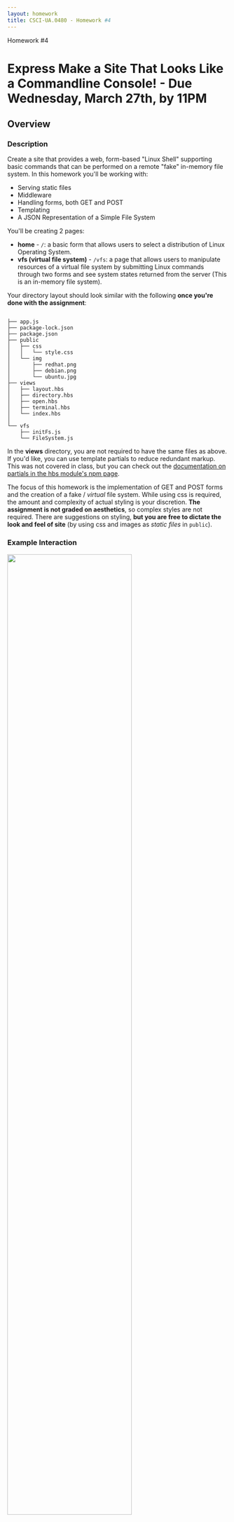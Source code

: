 ```yaml
---
layout: homework
title: CSCI-UA.0480 - Homework #4
---
```


<style>
h1.warning {
	background-color: #eaa;
}
</style>
<div class="panel panel-default">
	<div class="panel-heading">Homework #4</div>
	<div class="panel-body" markdown="block">

# Express Make a Site That Looks Like a Commandline Console!  - __Due Wednesday, March 27th__, by 11PM

## Overview

### Description

Create a site that provides a web, form-based "Linux Shell" supporting basic commands that can be performed on a remote "fake" in-memory file system. In this homework you'll be working with:

* Serving static files
* Middleware
* Handling forms, both GET and POST
* Templating
* A JSON Representation of a Simple File System 

You'll be creating 2 pages:

* __home__ - <code>/</code>: a basic form that allows users to select a distribution of Linux Operating System.
* __vfs (virtual file system)__ - <code>/vfs</code>: a page that allows users to manipulate resources of a virtual file system by submitting Linux commands through two forms and see system states returned from the server (This is an in-memory file system).

Your directory layout should look similar with the following __once you're done with the assignment__:

<pre><code data-trim contenteditable>
├── app.js
├── package-lock.json
├── package.json
├── public
│   ├── css
│   │   └── style.css
│   └── img
│       ├── redhat.png
│       ├── debian.png
│       └── ubuntu.jpg
├── views
│   ├── layout.hbs
│   ├── directory.hbs
│   ├── open.hbs
│   ├── terminal.hbs
│   └── index.hbs
│
└── vfs
    ├── initFs.js
    └── FileSystem.js
</code></pre>

In the __views__ directory, you are not required to have the same files as above. If you'd like, you can use template partials to reduce redundant markup. This was not covered in class, but you can check out the [documentation on partials in the hbs module's npm page](https://www.npmjs.com/package/hbs#helpers-and-partials).

The focus of this homework is the implementation of GET and POST forms and the creation of a fake / _virtual_ file system. While using css is required, the amount and complexity of actual styling is your discretion. __The assignment is not graded on aesthetics__, so complex styles are not required. There are suggestions on styling, __but you are free to dictate the look and feel of site__ (by using css and images as _static files_ in `public`).

### Example Interaction

<div class="img">
<!--![interaction](../resources/img/hw04-asciidiary-mainexample.gif)-->
<img width="75%" src="../resources/img/hw04-file-system-example.gif">

</div>

### Submission Process

1. You will be given access to a private repository on GitHub
2. The final version of your assignment should be in GitHub
3. __Push__ your changes to the homework repository on GitHub by the due date.

### (4 points) Make at Least 4 Commits

* Commit multiple times throughout your development process.
* Make at least 4 separate commits - (for example, one option may be to make one commit per part in the homework).

## Part 1 - Setup

###  Installing Dependencies

* create a <code>package.json</code>
* __install__ the following __dependencies__ (make sure you use the <code>--save</code> option)
	* <code>express</code>
	* <code>hbs</code>
    * <code>moment</code>


###  .gitignore

* create a <code>.gitignore</code>
* ignore the following files:
	* <code>node_modules</code>
	* any other files that aren't relevant to the project... for example
        * <code>.DS_Store</code> if you're on OSX
        * <code>.swp</code> if you use vim as your editor
        * etc.

### linting

* an eslint configuration file (for example `.eslintrc.json`) should be in the root directory (or copy one from a previous project if it doesn't exist)
* make sure that any global linting tools are installed (`eslint`)
* periodically lint your program as you work

## Part 2 - A Fake / _Virtual_ Remote File System

### Overview

In this homework, you'll create an Express application that displays a background image of three Linux distributions (or some styling of your choice), and a shell-like interface implemented by HTML forms. Users send shell commands via GET and POST requests through the forms to a server. The server dispatches requests to operate on a in-memory virtual file system using these commands, and responds with the state of the virtual file system.

The file system will be implemented using a nested JSON object; it will represent the state of the virtual file system. Additionally, use an ES6 class to encapsulate the data and interact with the virtual file system represented by the data.

You can assume that your application will process http requests serially; you don't have to handle any race conditions.

This part contains four major components.

1. Serving static files
2. An Express Server
3. The Virtual File System
4. Templating

###  Serving Static Files

In this section, you'll work with the built-in Express static middleware to serve images and css. __Again, you are free to have your own styles, as long as they are served through `express.satatic` / the `public` folder__. The following description is based on the reference solution's styles.

In the demo, the static files include css for basic styling and desktop images of 3 different Linux operating systems: Ubuntu, Debian and Redhat.

* To serve static files, create the following directory structure in your project's root directory
	* <code>public</code>
	* <code>public/css</code>
	* <code>public/img</code>
* Add a blank css file in <code>public/css/style.css</code>
* Add images that you'll use for styling
	* You can use your own images...
	* Or use a screen capture of various desktops:
		* [Ubuntu](../../resources/img/hw04-ubuntu.jpg)
		* [Debian](../../resources/img/hw04-debian.png)
		* [RedHat](../../resources/img/hw04-redhat.png).
		* (You can stretch, tile, etc. to fill the background if you like, as these images are fixed dimensions)
* You'll test these static assets later on


### File System

In this section, you'll mimic a Linux file system through JavaScript.

In Linux, The file system is implemented as a tree. The root of this tree is the root directory and is denoted as <code>/</code>. Each node in this tree represents a file. If a node is a leaf, then it is a file, otherwise it is a directory (Note: in Linux, a file can be a file or a directory). Each node stores metadata about the directory / file. The children of a node is another nested file system tree. To search for a file, perform tree traversal to find the node. 

#### Commands

Commands will be chosen and issued through forms on an html page. The forms will send requests to the server, and the server will read or modify the virtual file system based on the form data. The commands you'll implement include:

1. <code>ls</code>
    * **Arguments**: <code>[path/to/dir]</code>
    * **Options**: <code>-l</code>show file metadata <code>.</code>
    * **Output**: shows a list of all files in the directory specified by argument
		* by default, only the names of all the files in the directory are listed 
			* the names are listed in the order that they appear in the directory node
			* (this is different from the _actual_ behavior of `ls` which sorts by name - _kind_ of)
		* however, with the -l option:
        	* each line in the resulting listing shows information about files or directories contained in the directory
			* the information is file / directory metadata: <code>file_type (d or -), permissions, number of hard links, owner, group, size, last-modified data, file name</code>
        	* an example directory is: <code>drwxr--r-- 1 root root 6 Feb 25 11:20 bin</code>
        	* An example file is: <code>-rwxr--r-- 1 root root 6 Feb 25 11:20 file.txt</code>
        * for more information, please refer to [ls](https://en.wikipedia.org/wiki/Ls).
2. <code>tree</code>
    * **Arguments**: <code>[path/to/dir]</code>
    * **Options**: <code>None</code>
    * **Output**:
        * displays the file system tree under <code>[path/to/dir]</code>
		* names of files / directories are nested underneath eachother through indentation
3. <code>cat</code>
    * **Arguments**: <code>[path/to/filename, filename]</code>
    * **Options**: <code>None</code>
    * **Output**:
        * the contents of the file (assume files contain just text)
4. <code>mkdir</code>
    * **Arguments**: <code>[path/to/dir, dirname]</code>
    * **Options**: <code>None</code>
    * **Result**:
        * create a directory under the given path if the <code>dirname</code> of directory does not present
5. <code>write</code>
    * **Arguments**: <code>[path/filename, content]</code>
    * **Options**: <code>None</code>
    * **Result**:
        * overwrite the file by given content if the <code>filename</code> exists, otherwise create a new file named <code>filename</code> with <code>content</code>

⚠️⚠️ ⚠️   since you are not going to implement <code>cd</code>, __every path in the argument list__ is an __ABSOLUTE PATH__.

#### In-memory File System

Now, you'll implement the in-memory file system in <code>FileSystem.js</code> by encapsulating the **state of file system** and __methods__ for manipulating it.

When the server is initialized (that is, before it starts listening on a port)g, it instantiates this object with a given initial state of the file system. While the server is running, it dispatches the client's requested actions to methods and modifies or reads the state of the file system. Consequently, the majority of your file system logic will live in a class rather than within the route handling functions of your Express application.

##### Initial State of File System

You'll be given a javascript file `init.josn` containing the initial structure of the file system. 

The structure of a file system is represented using a nested JSON object. A nested JSON object is a structure of an arbitrary tree. A file is a node of this tree and also a key-value pair in a JSON object.

The basic information of a node (file) is listed below.


#### Directory
```
'dir-name': {
    'permission': file type and file mode (drwxr--r--),
    'hard-links': arbitrary number,
    'owner-name': arbitrary string,
    'owner-group': arbitrary string,
    'last-modified': use momentJS,
    'size': arbitrary number,
    'files': {
        // a nested structure of more directories or files as JSON objects
    },
}
```

##### File
```
'file-name': {
            'permission': '-rwxr--r--',
            'hard-links': 1,
            'owner-name': 'root',
            'owner-group': 'root',
            'last-modified': use momentJS,
            'size': 6,
            'content': 'Hello World!'
        }
```

A snapshot of the file system looks like the example below. 

```javascript=
'/':{
    'permission': 'drwxr--r--',
    'hard-links': 1,
    'owner-name': 'root',
    'owner-group': 'root',
    'last-modified': moment().format('MMM DD HH:mm'),
    'size': 6,
    'files': {
        'bin': {
            'permission': 'drwxr--r--',
            'hard-links': 1,
            'owner-name': 'root',
            'owner-group': 'root',
            'last-modified': moment().format('MMM DD HH:mm'),
            'size': 6,
            'files': {
            }
        },
        .... More files ...
```

##### The File System Class

Now, you'll implement this file system using a class in Javascript. Create a file `fileSystem.js` and implement this class. Please note that you can implement the file system using your own design, but these are some suggestions:

1. <code>constructor</code>
    * This is the link to the initial state of file system [](), now require this JSON object and initiate a property with this JSON object in your class constructor.
    * If you are using function expression instead of arrow functions, bind your methods with <code>this</code> of the class here
2. <code>find</code>
    * **Arguments**: <code>[path/to/file]</code>
    * **Description**: traverse the file system tree to find the file or directory. After the file or directory is found, return the JSON object representing the file system subtree rooted at this file or directory. This method should also record parent directory during traversal. After the file is found, put metadata of current and parent files into the returned JSON object. 
3. <code>traverseAndList</code>
    * **Arguments**: <code>[path/to/file]</code>
    * **Description**: this method is for <code>ls</code> command. If the path points to a directory, return a list of JSON object representation of the files under this directory. Otherwise, return an empty list.
4. <code>makeDirectory</code>
    * **Arguments**: <code>[path/to/dir, directory name]</code>
    * **Description**: first call find to get the JSON object of <code>dir</code>, then create a new entry in this directory. The file type is directory. Other metadata could be arbitrary.
    * **Requirements**:
        * The file type should be `d`
        * The last-modified-date should be generated by `momentJS` with date format `MMM DD HH:mm`
        * The name of key to store direcotries and files should be `files`
        * Others can be arbitrary
5. <code>cat</code>
    * **Arguments**: <code>[path/to/file]</code>
    * **Description**: return the content of the file if it is a file, otherwise return error messages (e.g., cat: No such file or directory)
6. <code>write</code>
    * **Arguments**: <code>[path/to/file, content]</code>
    * **Description**: use find to get the JSON object of the **directory** on given path (HINT: use file type in the permission string). If the file exists, overwrite it by <code>content</code>. Otherwise create a new entry in this object with key equals given file name and content written (remember the name of new entries should be different from any name of key in the JSON).
    * **Requirements**:
        * The file type should be `-`
        * The last-modified-date should be generated by `momentJS` with date format `MMM DD HH:mm`
        * The name of key to store file content should be `content`
        * Others can be arbitrary

Following class is an example to implement this file system. You are not required to follow this class definition.

```javascript=
class FileSystem {
    constructor () {
        // Provided by initFs.js
        this.fs = fs;
    }

    find(path) {
        /*    Params:  query path.
         *    Example:
         *       /path/to/this/file
         *       ['', 'path', 'to', 'this', 'file']
         */
    }

    traverseAndList(path) {
        /* Params:
         *    A list of directoies destructured from the path.
         */
    }

    makeDirectory(path, dirName) {
        /* Params:
         *    A list of directoies destructured from the path,
         *    the directory name that is going to create
         *    Example:
         *       /path/to/this/file
         *       ['', 'path', 'to', 'this', 'file']
         */
    }

    cat(path) {
        /* Params:
         *    A list of directoies destructured from the path.
         *    Example:
         *       /path/to/this/file
         *       ['', 'path', 'to', 'this', 'file']
         */
    }

    write(path, content) {
        /* Params:
         *    A list of directoies destructured from the path,
         *    and the content ready to be written to the file
         *    Example:
         *       /path/to/this/file
         *       ['', 'path', 'to', 'this', 'file']
         */
    }
}
```


### Express Server

In this section, you'll implement an Express server that interact with a file system you built in the previous section.

#### Setup / Middleware

* Create a basic express application called <code>app.js</code>
	* make sure that your application is __served over port 3000__
* Add below middleware to your app
    * <code>express.urlencoded</code> (this is a built-in middlware function; no installation needed): this will help you parse the body in <code>POST</code> requests
	* see [the slides on POST forms for setup](../slides/10/forms.html#/6)
* Serve static files:
	* check out the [slides on serving static files with Express](../../slides/08/express.html#/29)
    * test that both the css files and image work after running <code>app.js</code>
        * for example, try to curl <code>http://localhost:3000/img/ubuntu.jpg</code> or go that url in your browser
* Import a class from the module <code>fileSystem.js</code>
* Enable <code>Handlebars</code> for templating in the later section

#### Route
In this section, you'll implement callback handlers to server browser requests. There are two routes you'll build: __<code>/</code> and <code>/vfs</code>__ You are required to serve GET and POST requests using __only one Url: <code>/vfs</code>__. 

A Url is a resource identifier and the resource in this homework is our virtual file system. The semantic here is using HTTP verbs to manipulate the file system located at <code>/vfs</code>.

<code>GET</code> requests:

* <code>/</code>: renders an index page <code>index.hbs</code>
* <code>/vfs</code>:
    * Receives three parameters <code>command</code>, <code>path</code>, <code>option</code>
    * Parse <code>path</code> appropriately, call <code>find</code> method defined in <code>fileSystem</code> object
    * Call appropriate methods in the class given by <code>command</code>
    * Use <code>option</code> parameters if necessarily
    * Render an appropriate HTML page and pass a context containing the information retrieve from the file system

<code>POST</code> requests

* <code>/vfs</code>
    * Receive three parameters <code>command</code>, <code>path</code>, <code>content</code>
    * Parse <code>path</code> appropriately, call <code>find</code> method defined in <code>fileSystem</code> object
    * Call appropriate methods in the class given by <code>command</code>
    * Use <code>option</code> parameters if necessarily
    * Render an appropriate HTML page and pass a context containing the message showing success or not


### Templating

In this part, you'll work with HTML and templating to build your front-end. You'll also use the context passed from the server to render partial templates. You don't have to implement the interface exactly the same as examples provided (styling is not strictly required). But basic pages for a functional system are required. __You are free to style your app using any approach. Following description is based on the demo as an example for explaining goals of this part.__

* Set up handlebars - [these slides](../../slides/09/templating.html) 
	* Get all the requirements and config setup
	* Create the appropriate views folder, along with an initial layout file:
		* <code>views</code>
        * <code>views/layout.hbs</code>

In <code>layout.hbs</code>

* Create a title tag with text <code>OS</code>
* Create appropriate tags inside <code>head</code>
* Create <code>body</code> tag
* Link your <code>style.css</code> stylesheet
    * A basic <code>style.css</code> is provided, you can modify it if you want a different style

#####  Creating a Home Page

The home page consists of a dropdown menu with options for users to select different types of styling in the next page. The styling should be different from each othe and can be implemented through CSS or images. The goal is to retrieve multiple static files from the server.

Your app should receive <code>GET</code> requests on the path, <code>/</code>. Server responds by rendering templates.

* In your <code>index.hbs</code>
    * Create a form with attributes below
        1. <code>action="http://localhost:3000/vfs"</code> (may be different if the server listens on other ports)
        2. <code>method="get"</code>
    * In this form, create a <code>select</code> dropdown with:
        1. a <code>name</code> attribute
        2. three <code>option</code> with <code>value</code> and <code>text</code> equal to the name of selected operating system
    * Lastly, create a <code>button</code> with <code>type</code> of submit
    * Send this form to get the Url of static files and used them in the next page
    * Below is an example for selecting three OS distributions in the next page <code>terminal.hbs</code>

<div markdown="block" class="img">
<img src='../resources/img/hw04-file-system-homepage.png' width="100%">
<img src='../resources/img/hw04-file-system-homepage-dropdown.png' width="100%">
</div>


##### Creating two forms for submitting commands and arguments

In the <code>terminal.hbs</code>, we want to manipulate the file system by using forms and display styles based on the selection of previous page: <code>/</code>. Following demonstrates basic forms. __(HINT: pass additional information to server for requesting static files without showing extra information of two forms)__

* Create a <code>GET</code> form
    1. <code>action="http://localhost:3000/vfs"</code> (may be different if the server listens on other ports)
    2. <code>method="get"</code>
    3. In this form, add three HTML input tags: <code>command</code>, <code>option</code>, and <code>path</code>
    4. Add a submit button with type of <code>submit</code>
    5. Note that this form shares the same Url with homepage form
* Create a <code>POST</code> form
    1. <code>action="http://localhost:3000/vfs"</code> (may be different if the server listens on other ports)
    2. <code>method="post"</code>
    3. In this form, add three HTML input tags: <code>command</code>, <code>path</code>, and <code>content</code>
    4. Add a submit button with type of <code>submit</code>
* Use static files (css, images) to style your pages 

* Examples would look like below.
<div markdown="block" class="img">
<img src="../resources/img/hw04-file-system-ubuntu.png" width="100%">
<img src="../resources/img/hw04-file-system-debian.png" width="100%">
</div>

##### Create an area (terminal) where displaying messages sent from the server

For each command, the server responds with the state of file system wrapped in a context object. In this section, you'll display each information in the context object by using some templating syntax and techniques __(HINT: you'll use HBS tempalte syntax for iterating an array, an array of objects, and an object. If statement will also be used)__.

* <code>ls</code>
    1. The server is supposed to pass files and directories in the form of a list of JSON objects.
    2. Display each file or directory in one line with <code>file_type, permissions, number of hard links, owner, group, size, last-modified data, file name</code>
    3. If the path cannot be found, output `ls: No such file or directory`
    4. Example:
        without <code>-l</code> option
        <div markdown="block" class="img">
        <img src="../resources/img/hw04-file-system-ls.png" width="100%">
        with <code>-l</code> option
        <div markdown="block" class="img">
        <img src="../resources/img/hw04-file-system-ls-l.png" width="100%">
        </div>
* <code>tree</code>
    1. The server is supposed to pass the entire file system object
    2. You don't have to display it in a tree structure. Any way of showing the hierarchy would be accepted.
    3. If you would like to create a tree-like directory, please refer to <code>partials</code> to recursively generate a tree-like view
    4. If the directory cannot be found, output `tree: No such file or directory`
    5. Example:
        <div markdown="block" class="img">
        <img src="../resources/img/hw04-file-system-tree.png" width="100%">
        </div>
* <code>cat</code>
    1. The server is supposed to respond the content of the file (a string).
    2. If the file cannot be found, output `cat: No such file or directory`
    3. Example:
        <div markdown="block" class="img">
        <img src="../resources/img/hw04-file-system-cat.png" width="100%">
        </div>
* <code>mkdir</code>
    1. The server is supposed to respond a list of files and directories after the directory is created
    2. If the directory already exists, output `mkdir: ${dirName} : File exists`
    3. After create a directory <code>Hi</code>
    <div markdown="block" class="img">
    <img src="../resources/img/hw04-file-system-af-mkdir.png" width="100%">
    </div>
* <code>write</code>
    1. If success, not required to display any messages. But make sure the content is written to the file by using <code>cat</code>
    2. If failed, output `write: No such file or directory`

</div>

</div>
